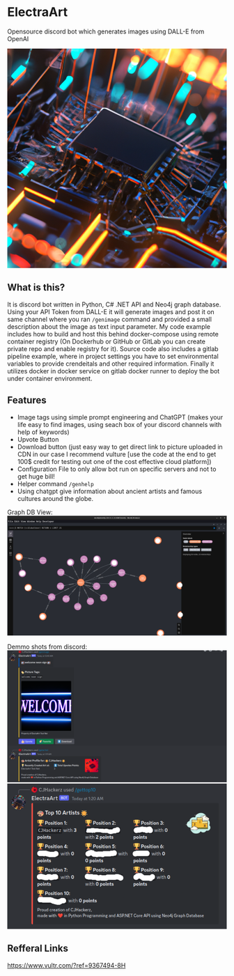 # ElectraArt
Opensource discord bot which generates images using DALL-E from OpenAI

![](./Docs/project-logo.png)

## What is this?
It is discord bot written in Python, C# .NET API and Neo4j graph database. Using your API Token from DALL-E it will generate images and post it on same channel where you ran `/genimage` command and provided a small description about the image as text input parameter. My code example includes how to build and host this behind docker-compose using remote container registry (On Dockerhub or GitHub or GitLab you can create private repo and enable registry for it). Source code also includes a gitlab pipeline example, where in project settings you have to set environmental variables to provide crendeitals and other required information.
Finally it utilizes docker in docker service on gitlab docker runner to deploy the bot under container environment.

## Features
* Image tags using simple prompt engineering and ChatGPT (makes your life easy to find images, using seach box of your discord channels with help of keywords)
* Upvote Button
* Download button (just easy way to get direct link to picture uploaded in CDN in our case I recommend vulture [use the code at the end to get 100$ credit for testing out one of the cost effective cloud platform])
* Configuration File to only allow bot run on specific servers and not to get huge bill!
* Helper command `/genhelp`
* Using chatgpt give information about ancient artists and famous cultures around the globe.

Graph DB View:
![](./Docs/Screenshots/Screenshot%20from%202023-04-22%2001-18-29.png)

Demmo shots from discord:
![](./Docs/Screenshots/Screenshot%20from%202023-04-22%2001-22-49.png)
![](./Docs/Screenshots/Screenshot%20from%202023-04-22%2001-23-27.png)

## Refferal Links

https://www.vultr.com/?ref=9367494-8H